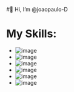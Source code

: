 #👋 Hi, I’m @joaopaulo-D
# My Skills:
- ![image](https://user-images.githubusercontent.com/73599964/113491720-28cf7300-94a9-11eb-9c68-79571d15b5a6.png)
- ![image](https://user-images.githubusercontent.com/73599964/113491723-2cfb9080-94a9-11eb-9dac-c615e70d16b9.png)
- ![image](https://user-images.githubusercontent.com/73599964/113491726-31c04480-94a9-11eb-8bc1-c01eff6e44a0.png)
- ![image](https://user-images.githubusercontent.com/73599964/113491727-371d8f00-94a9-11eb-93d4-c1d7a082b582.png)
- ![image](https://user-images.githubusercontent.com/73599964/113491733-3edd3380-94a9-11eb-86ef-1127879f4fc1.png)
- ![image](https://user-images.githubusercontent.com/73599964/113491741-4d2b4f80-94a9-11eb-80d7-e6f369bd8143.png)


<!---
DevJoao-py/DevJoao-py is a ✨ special ✨ repository because its `README.md` (this file) appears on your GitHub profile.
You can click the Preview link to take a look at your changes.
--->
